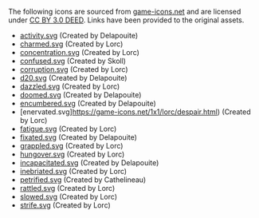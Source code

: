 The following icons are sourced from [game-icons.net](https://game-icons.net/) and are licensed under [CC BY 3.0 DEED](https://creativecommons.org/licenses/by/3.0/). Links have been provided to the original assets.

- [activity.svg](https://game-icons.net/1x1/delapouite/slalom.html) (Created by Delapouite)
- [charmed.svg](https://game-icons.net/1x1/lorc/smitten.html) (Created by Lorc)
- [concentration.svg](https://game-icons.net/1x1/lorc/meditation.html) (Created by Lorc)
- [confused.svg](https://game-icons.net/1x1/skoll/knockout.html) (Created by Skoll)
- [corruption.svg](https://game-icons.net/1x1/lorc/swallow.html) (Created by Lorc)
- [d20.svg](https://game-icons.net/1x1/delapouite/dice-twenty-faces-twenty.html) (Created by Delapouite)
- [dazzled.svg](https://game-icons.net/1x1/lorc/explosion-rays.html) (Created by Lorc)
- [doomed.svg](https://game-icons.net/1x1/delapouite/icarus.html) (Created by Delapouite)
- [encumbered.svg](https://game-icons.net/1x1/delapouite/weight.html) (Created by Delapouite)
- [enervated.svg]https://game-icons.net/1x1/lorc/despair.html) (Created by Lorc)
- [fatigue.svg](https://game-icons.net/1x1/lorc/back-pain.html) (Created by Lorc)
- [fixated.svg](https://game-icons.net/1x1/delapouite/star-struck.html) (Created by Delapouite)
- [grappled.svg](https://game-icons.net/1x1/lorc/grapple.html) (Created by Lorc)
- [hungover.svg](https://game-icons.net/1x1/lorc/vomiting.html) (Created by Lorc)
- [incapacitated.svg](https://game-icons.net/1x1/delapouite/sleeping-bag.html) (Created by Delapouite)
- [inebriated.svg](https://game-icons.net/1x1/lorc/two-shadows.html) (Created by Lorc)
- [petrified.svg](https://game-icons.net/1x1/cathelineau/medusa-head.html) (Created by Cathelineau)
- [rattled.svg](https://game-icons.net/1x1/lorc/helmet-head-shot.html) (Created by Lorc)
- [slowed.svg](https://game-icons.net/1x1/lorc/snail.html) (Created by Lorc)
- [strife.svg](https://game-icons.net/1x1/lorc/tear-tracks.html) (Created by Lorc)
